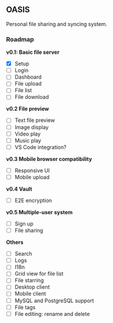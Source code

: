 ## OASIS

Personal file sharing and syncing system.

### Roadmap

**v0.1: Basic file server**

+ [x] Setup
+ [ ] Login
+ [ ] Dashboard
+ [ ] File upload
+ [ ] File list
+ [ ] File download

**v0.2 File preview**

+ [ ] Text file preview
+ [ ] Image display
+ [ ] Video play
+ [ ] Music play
+ [ ] VS Code integration?

**v0.3 Mobile browser compatibility**

+ [ ] Responsive UI
+ [ ] Mobile upload

**v0.4 Vault**

+ [ ] E2E encryption

**v0.5 Multiple-user system**

+ [ ] Sign up
+ [ ] File sharing

**Others**

+ [ ] Search
+ [ ] Logs
+ [ ] I18n
+ [ ] Grid view for file list
+ [ ] File starring
+ [ ] Desktop client
+ [ ] Mobile client
+ [ ] MySQL and PostgreSQL support
+ [ ] File tags
+ [ ] File editing: rename and delete